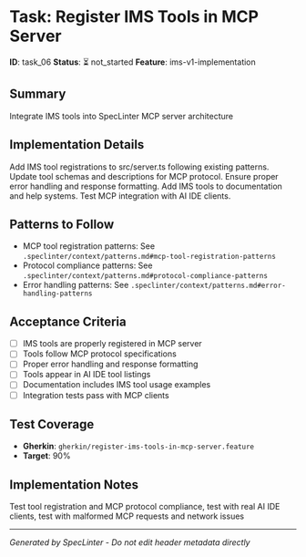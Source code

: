 # Task: Register IMS Tools in MCP Server

**ID**: task_06
**Status**: ⏳ not_started
**Feature**: ims-v1-implementation

## Summary
Integrate IMS tools into SpecLinter MCP server architecture

## Implementation Details
Add IMS tool registrations to src/server.ts following existing patterns. Update tool schemas and descriptions for MCP protocol. Ensure proper error handling and response formatting. Add IMS tools to documentation and help systems. Test MCP integration with AI IDE clients.

## Patterns to Follow
- MCP tool registration patterns: See `.speclinter/context/patterns.md#mcp-tool-registration-patterns`
- Protocol compliance patterns: See `.speclinter/context/patterns.md#protocol-compliance-patterns`
- Error handling patterns: See `.speclinter/context/patterns.md#error-handling-patterns`

## Acceptance Criteria
- [ ] IMS tools are properly registered in MCP server
- [ ] Tools follow MCP protocol specifications
- [ ] Proper error handling and response formatting
- [ ] Tools appear in AI IDE tool listings
- [ ] Documentation includes IMS tool usage examples
- [ ] Integration tests pass with MCP clients

## Test Coverage
- **Gherkin**: `gherkin/register-ims-tools-in-mcp-server.feature`
- **Target**: 90%

## Implementation Notes
Test tool registration and MCP protocol compliance, test with real AI IDE clients, test with malformed MCP requests and network issues

---
*Generated by SpecLinter - Do not edit header metadata directly*